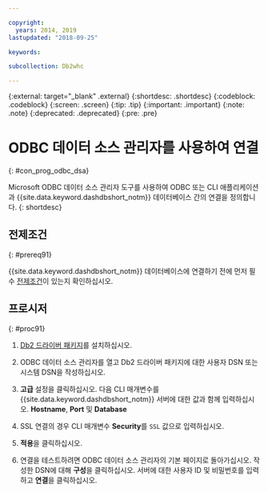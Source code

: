 ```yaml
---

copyright:
  years: 2014, 2019
lastupdated: "2018-09-25"

keywords:

subcollection: Db2whc

---
```


<!-- Attribute definitions --> 
{:external: target="_blank" .external}
{:shortdesc: .shortdesc}
{:codeblock: .codeblock}
{:screen: .screen}
{:tip: .tip}
{:important: .important}
{:note: .note}
{:deprecated: .deprecated}
{:pre: .pre}

# ODBC 데이터 소스 관리자를 사용하여 연결
{: #con_prog_odbc_dsa}

Microsoft ODBC 데이터 소스 관리자 도구를 사용하여 ODBC 또는 CLI 애플리케이션과 {{site.data.keyword.dashdbshort_notm}} 데이터베이스 간의 연결을 정의합니다.
{: shortdesc}

## 전제조건
{: #prereq91}

{{site.data.keyword.dashdbshort_notm}} 데이터베이스에 연결하기 전에 먼저 필수 [전제조건](/docs/services/Db2whc/connecting?topic=Db2whc-connect_ov#prereqs)이 있는지 확인하십시오.

<!-- Before you can connect to your database, you must perform the following steps:

- [Verify prerequisites](prereqs.html), including installing driver packages, configuring your local environment, and downloading SSL certificates (if needed)
- Collect [connection information](credentials.html), including database details such as host name and port numbers, and connection credentials such as user ID and password -->

## 프로시저
{: #proc91}

1. [Db2 드라이버 패키지](/docs/services/Db2whc?topic=Db2whc-dr_pkg#dr_pkg)를 설치하십시오.

2. ODBC 데이터 소스 관리자를 열고 Db2 드라이버 패키지에 대한 사용자 DSN 또는 시스템 DSN을 작성하십시오.
    
3. **고급** 설정을 클릭하십시오. 다음 CLI 매개변수를 {{site.data.keyword.dashdbshort_notm}} 서버에 대한 값과 함께 입력하십시오. **Hostname**, **Port** 및 **Database**
    
4. SSL 연결의 경우 CLI 매개변수 **Security**를 `SSL` 값으로 입력하십시오.
    
5. **적용**을 클릭하십시오.
    
6. 연결을 테스트하려면 ODBC 데이터 소스 관리자의 기본 페이지로 돌아가십시오. 작성한 DSN에 대해 **구성**을 클릭하십시오. 서버에 대한 사용자 ID 및 비밀번호를 입력하고 **연결**을 클릭하십시오.

